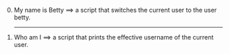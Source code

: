 0. My name is Betty ==> a script that switches the current user to the user betty.<hr>
1. Who am I ==> a script that prints the effective username of the current user.<h>
